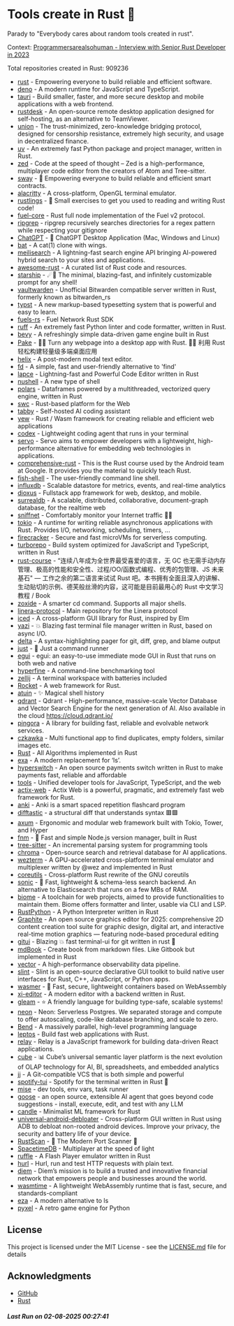 # Tools create in Rust :crab: 

Parady to "Everybody cares about random tools created in rust".

Context: [Programmersarealsohuman - Interview with Senior Rust Developer in 2023](https://www.youtube.com/watch?v=TGfQu0bQTKc&ab_channel=Programmersarealsohuman) 

Total repositories created in Rust: 909236

- [rust](https://github.com/rust-lang/rust) - Empowering everyone to build reliable and efficient software.
- [deno](https://github.com/denoland/deno) - A modern runtime for JavaScript and TypeScript.
- [tauri](https://github.com/tauri-apps/tauri) - Build smaller, faster, and more secure desktop and mobile applications with a web frontend.
- [rustdesk](https://github.com/rustdesk/rustdesk) - An open-source remote desktop application designed for self-hosting, as an alternative to TeamViewer.
- [union](https://github.com/unionlabs/union) - The trust-minimized, zero-knowledge bridging protocol, designed for censorship resistance, extremely high security, and usage in decentralized finance.
- [uv](https://github.com/astral-sh/uv) - An extremely fast Python package and project manager, written in Rust.
- [zed](https://github.com/zed-industries/zed) - Code at the speed of thought – Zed is a high-performance, multiplayer code editor from the creators of Atom and Tree-sitter.
- [sway](https://github.com/FuelLabs/sway) - 🌴 Empowering everyone to build reliable and efficient smart contracts.
- [alacritty](https://github.com/alacritty/alacritty) - A cross-platform, OpenGL terminal emulator.
- [rustlings](https://github.com/rust-lang/rustlings) - :crab: Small exercises to get you used to reading and writing Rust code!
- [fuel-core](https://github.com/FuelLabs/fuel-core) - Rust full node implementation of the Fuel v2 protocol.
- [ripgrep](https://github.com/BurntSushi/ripgrep) - ripgrep recursively searches directories for a regex pattern while respecting your gitignore
- [ChatGPT](https://github.com/lencx/ChatGPT) - 🔮 ChatGPT Desktop Application (Mac, Windows and Linux)
- [bat](https://github.com/sharkdp/bat) - A cat(1) clone with wings.
- [meilisearch](https://github.com/meilisearch/meilisearch) - A lightning-fast search engine API bringing AI-powered hybrid search to your sites and applications.
- [awesome-rust](https://github.com/rust-unofficial/awesome-rust) - A curated list of Rust code and resources.
- [starship](https://github.com/starship/starship) - ☄🌌️  The minimal, blazing-fast, and infinitely customizable prompt for any shell!
- [vaultwarden](https://github.com/dani-garcia/vaultwarden) - Unofficial Bitwarden compatible server written in Rust, formerly known as bitwarden_rs
- [typst](https://github.com/typst/typst) - A new markup-based typesetting system that is powerful and easy to learn.
- [fuels-rs](https://github.com/FuelLabs/fuels-rs) - Fuel Network Rust SDK
- [ruff](https://github.com/astral-sh/ruff) - An extremely fast Python linter and code formatter, written in Rust.
- [bevy](https://github.com/bevyengine/bevy) - A refreshingly simple data-driven game engine built in Rust
- [Pake](https://github.com/tw93/Pake) - 🤱🏻 Turn any webpage into a desktop app with Rust.  🤱🏻 利用 Rust 轻松构建轻量级多端桌面应用
- [helix](https://github.com/helix-editor/helix) - A post-modern modal text editor.
- [fd](https://github.com/sharkdp/fd) - A simple, fast and user-friendly alternative to 'find'
- [lapce](https://github.com/lapce/lapce) - Lightning-fast and Powerful Code Editor written in Rust
- [nushell](https://github.com/nushell/nushell) - A new type of shell
- [polars](https://github.com/pola-rs/polars) - Dataframes powered by a multithreaded, vectorized query engine, written in Rust
- [swc](https://github.com/swc-project/swc) - Rust-based platform for the Web
- [tabby](https://github.com/TabbyML/tabby) - Self-hosted AI coding assistant
- [yew](https://github.com/yewstack/yew) - Rust / Wasm framework for creating reliable and efficient web applications
- [codex](https://github.com/openai/codex) - Lightweight coding agent that runs in your terminal
- [servo](https://github.com/servo/servo) - Servo aims to empower developers with a lightweight, high-performance alternative for embedding web technologies in applications.
- [comprehensive-rust](https://github.com/google/comprehensive-rust) - This is the Rust course used by the Android team at Google. It provides you the material to quickly teach Rust.
- [fish-shell](https://github.com/fish-shell/fish-shell) - The user-friendly command line shell.
- [influxdb](https://github.com/influxdata/influxdb) - Scalable datastore for metrics, events, and real-time analytics
- [dioxus](https://github.com/DioxusLabs/dioxus) - Fullstack app framework for web, desktop, and mobile.
- [surrealdb](https://github.com/surrealdb/surrealdb) - A scalable, distributed, collaborative, document-graph database, for the realtime web
- [sniffnet](https://github.com/GyulyVGC/sniffnet) - Comfortably monitor your Internet traffic 🕵️‍♂️
- [tokio](https://github.com/tokio-rs/tokio) - A runtime for writing reliable asynchronous applications with Rust. Provides I/O, networking, scheduling, timers, ...
- [firecracker](https://github.com/firecracker-microvm/firecracker) - Secure and fast microVMs for serverless computing.
- [turborepo](https://github.com/vercel/turborepo) - Build system optimized for JavaScript and TypeScript, written in Rust
- [rust-course](https://github.com/sunface/rust-course) - “连续八年成为全世界最受喜爱的语言，无 GC 也无需手动内存管理、极高的性能和安全性、过程/OO/函数式编程、优秀的包管理、JS 未来基石" — 工作之余的第二语言来试试 Rust 吧。本书拥有全面且深入的讲解、生动贴切的示例、德芙般丝滑的内容，这可能是目前最用心的 Rust 中文学习教程 / Book 
- [zoxide](https://github.com/ajeetdsouza/zoxide) - A smarter cd command. Supports all major shells.
- [linera-protocol](https://github.com/linera-io/linera-protocol) - Main repository for the Linera protocol
- [iced](https://github.com/iced-rs/iced) - A cross-platform GUI library for Rust, inspired by Elm
- [yazi](https://github.com/sxyazi/yazi) - 💥 Blazing fast terminal file manager written in Rust, based on async I/O.
- [delta](https://github.com/dandavison/delta) - A syntax-highlighting pager for git, diff, grep, and blame output
- [just](https://github.com/casey/just) - 🤖 Just a command runner
- [egui](https://github.com/emilk/egui) - egui: an easy-to-use immediate mode GUI in Rust that runs on both web and native
- [hyperfine](https://github.com/sharkdp/hyperfine) - A command-line benchmarking tool
- [zellij](https://github.com/zellij-org/zellij) - A terminal workspace with batteries included
- [Rocket](https://github.com/rwf2/Rocket) - A web framework for Rust.
- [atuin](https://github.com/atuinsh/atuin) - ✨ Magical shell history
- [qdrant](https://github.com/qdrant/qdrant) - Qdrant - High-performance, massive-scale Vector Database and Vector Search Engine for the next generation of AI. Also available in the cloud https://cloud.qdrant.io/
- [pingora](https://github.com/cloudflare/pingora) - A library for building fast, reliable and evolvable network services.
- [czkawka](https://github.com/qarmin/czkawka) - Multi functional app to find duplicates, empty folders, similar images etc.
- [Rust](https://github.com/TheAlgorithms/Rust) -  All Algorithms implemented in Rust 
- [exa](https://github.com/ogham/exa) - A modern replacement for ‘ls’.
- [hyperswitch](https://github.com/juspay/hyperswitch) - An open source payments switch written in Rust to make payments fast, reliable and affordable
- [tools](https://github.com/rome/tools) - Unified developer tools for JavaScript, TypeScript, and the web
- [actix-web](https://github.com/actix/actix-web) - Actix Web is a powerful, pragmatic, and extremely fast web framework for Rust.
- [anki](https://github.com/ankitects/anki) - Anki is a smart spaced repetition flashcard program
- [difftastic](https://github.com/Wilfred/difftastic) - a structural diff that understands syntax 🟥🟩
- [axum](https://github.com/tokio-rs/axum) - Ergonomic and modular web framework built with Tokio, Tower, and Hyper
- [fnm](https://github.com/Schniz/fnm) - 🚀 Fast and simple Node.js version manager, built in Rust
- [tree-sitter](https://github.com/tree-sitter/tree-sitter) - An incremental parsing system for programming tools
- [chroma](https://github.com/chroma-core/chroma) - Open-source search and retrieval database for AI applications.
- [wezterm](https://github.com/wezterm/wezterm) - A GPU-accelerated cross-platform terminal emulator and multiplexer written by @wez and implemented in Rust
- [coreutils](https://github.com/uutils/coreutils) - Cross-platform Rust rewrite of the GNU coreutils
- [sonic](https://github.com/valeriansaliou/sonic) - 🦔 Fast, lightweight & schema-less search backend. An alternative to Elasticsearch that runs on a few MBs of RAM.
- [biome](https://github.com/biomejs/biome) - A toolchain for web projects, aimed to provide functionalities to maintain them. Biome offers formatter and linter, usable via CLI and LSP.
- [RustPython](https://github.com/RustPython/RustPython) - A Python Interpreter written in Rust
- [Graphite](https://github.com/GraphiteEditor/Graphite) - An open source graphics editor for 2025: comprehensive 2D content creation tool suite for graphic design, digital art, and interactive real-time motion graphics — featuring node-based procedural editing
- [gitui](https://github.com/gitui-org/gitui) - Blazing 💥 fast terminal-ui for git written in rust 🦀
- [mdBook](https://github.com/rust-lang/mdBook) - Create book from markdown files. Like Gitbook but implemented in Rust
- [vector](https://github.com/vectordotdev/vector) - A high-performance observability data pipeline.
- [slint](https://github.com/slint-ui/slint) - Slint is an open-source declarative GUI toolkit to build native user interfaces for Rust, C++, JavaScript, or Python apps.
- [wasmer](https://github.com/wasmerio/wasmer) - 🚀 Fast, secure, lightweight containers based on WebAssembly
- [xi-editor](https://github.com/xi-editor/xi-editor) - A modern editor with a backend written in Rust.
- [gleam](https://github.com/gleam-lang/gleam) - ⭐️ A friendly language for building type-safe, scalable systems!
- [neon](https://github.com/neondatabase/neon) - Neon: Serverless Postgres. We separated storage and compute to offer autoscaling, code-like database branching, and scale to zero.
- [Bend](https://github.com/HigherOrderCO/Bend) - A massively parallel, high-level programming language
- [leptos](https://github.com/leptos-rs/leptos) - Build fast web applications with Rust.
- [relay](https://github.com/facebook/relay) - Relay is a JavaScript framework for building data-driven React applications.
- [cube](https://github.com/cube-js/cube) - 📊 Cube’s universal semantic layer platform is the next evolution of OLAP technology for AI, BI, spreadsheets, and embedded analytics
- [jj](https://github.com/jj-vcs/jj) - A Git-compatible VCS that is both simple and powerful
- [spotify-tui](https://github.com/Rigellute/spotify-tui) - Spotify for the terminal written in Rust 🚀
- [mise](https://github.com/jdx/mise) - dev tools, env vars, task runner
- [goose](https://github.com/block/goose) - an open source, extensible AI agent that goes beyond code suggestions - install, execute, edit, and test with any LLM
- [candle](https://github.com/huggingface/candle) - Minimalist ML framework for Rust
- [universal-android-debloater](https://github.com/0x192/universal-android-debloater) - Cross-platform GUI written in Rust using ADB to debloat non-rooted android devices. Improve your privacy, the security and battery life of your device.
- [RustScan](https://github.com/bee-san/RustScan) - 🤖 The Modern Port Scanner 🤖
- [SpacetimeDB](https://github.com/clockworklabs/SpacetimeDB) - Multiplayer at the speed of light
- [ruffle](https://github.com/ruffle-rs/ruffle) - A Flash Player emulator written in Rust
- [hurl](https://github.com/Orange-OpenSource/hurl) - Hurl, run and test HTTP requests with plain text.
- [diem](https://github.com/diem/diem) - Diem’s mission is to build a trusted and innovative financial network that empowers people and businesses around the world.
- [wasmtime](https://github.com/bytecodealliance/wasmtime) - A lightweight WebAssembly runtime that is fast, secure, and standards-compliant
- [eza](https://github.com/eza-community/eza) - A modern alternative to ls
- [pyxel](https://github.com/kitao/pyxel) - A retro game engine for Python


## License

This project is licensed under the MIT License - see the [LICENSE.md](LICENSE.md) file for details

## Acknowledgments

- [GitHub](https://github.com)
- [Rust](https://www.rust-lang.org)


##### _Last Run on 02-08-2025 00:27:41_
